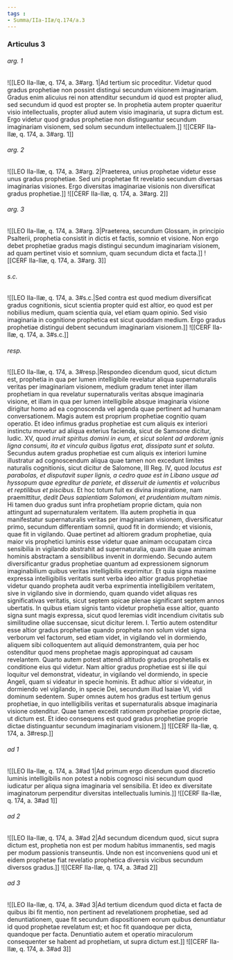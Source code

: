 ```yaml
---
tags : 
- Summa/IIa-IIæ/q.174/a.3
---
```


### Articulus 3

###### arg. 1
![[LEO IIa-IIæ, q. 174, a. 3#arg. 1|Ad tertium sic proceditur. Videtur quod gradus prophetiae non possint distingui secundum visionem imaginariam. Gradus enim alicuius rei non attenditur secundum id quod est propter aliud, sed secundum id quod est propter se. In prophetia autem propter quaeritur visio intellectualis, propter aliud autem visio imaginaria, ut supra dictum est. Ergo videtur quod gradus prophetiae non distinguantur secundum imaginariam visionem, sed solum secundum intellectualem.]]
![[CERF IIa-IIæ, q. 174, a. 3#arg. 1]]

###### arg. 2
![[LEO IIa-IIæ, q. 174, a. 3#arg. 2|Praeterea, unius prophetae videtur esse unus gradus prophetiae. Sed uni prophetae fit revelatio secundum diversas imaginarias visiones. Ergo diversitas imaginariae visionis non diversificat gradus prophetiae.]]
![[CERF IIa-IIæ, q. 174, a. 3#arg. 2]]

###### arg. 3
![[LEO IIa-IIæ, q. 174, a. 3#arg. 3|Praeterea, secundum Glossam, in principio Psalterii, prophetia consistit in dictis et factis, somnio et visione. Non ergo debet prophetiae gradus magis distingui secundum imaginariam visionem, ad quam pertinet visio et somnium, quam secundum dicta et facta.]]
![[CERF IIa-IIæ, q. 174, a. 3#arg. 3]]

###### s.c.
![[LEO IIa-IIæ, q. 174, a. 3#s.c.|Sed contra est quod medium diversificat gradus cognitionis, sicut scientia propter quid est altior, eo quod est per nobilius medium, quam scientia quia, vel etiam quam opinio. Sed visio imaginaria in cognitione prophetica est sicut quoddam medium. Ergo gradus prophetiae distingui debent secundum imaginariam visionem.]]
![[CERF IIa-IIæ, q. 174, a. 3#s.c.]]

###### resp.
![[LEO IIa-IIæ, q. 174, a. 3#resp.|Respondeo dicendum quod, sicut dictum est, prophetia in qua per lumen intelligibile revelatur aliqua supernaturalis veritas per imaginariam visionem, medium gradum tenet inter illam prophetiam in qua revelatur supernaturalis veritas absque imaginaria visione, et illam in qua per lumen intelligibile absque imaginaria visione dirigitur homo ad ea cognoscenda vel agenda quae pertinent ad humanam conversationem. Magis autem est proprium prophetiae cognitio quam operatio. Et ideo infimus gradus prophetiae est cum aliquis ex interiori instinctu movetur ad aliqua exterius facienda, sicut de Samsone dicitur, Iudic. XV, quod *irruit spiritus domini in eum, et sicut solent ad ardorem ignis ligna consumi, ita et vincula quibus ligatus erat, dissipata sunt et soluta*. Secundus autem gradus prophetiae est cum aliquis ex interiori lumine illustratur ad cognoscendum aliqua quae tamen non excedunt limites naturalis cognitionis, sicut dicitur de Salomone, III Reg. IV, quod *locutus est parabolas, et disputavit super lignis, a cedro quae est in Libano usque ad hyssopum quae egreditur de pariete, et disseruit de iumentis et volucribus et reptilibus et piscibus*. Et hoc totum fuit ex divina inspiratione, nam praemittitur, *dedit Deus sapientiam Salomoni, et prudentiam multam nimis*. Hi tamen duo gradus sunt infra prophetiam proprie dictam, quia non attingunt ad supernaturalem veritatem. Illa autem prophetia in qua manifestatur supernaturalis veritas per imaginariam visionem, diversificatur primo, secundum differentiam somnii, quod fit in dormiendo; et visionis, quae fit in vigilando. Quae pertinet ad altiorem gradum prophetiae, quia maior vis prophetici luminis esse videtur quae animam occupatam circa sensibilia in vigilando abstrahit ad supernaturalia, quam illa quae animam hominis abstractam a sensibilibus invenit in dormiendo. Secundo autem diversificantur gradus prophetiae quantum ad expressionem signorum imaginabilium quibus veritas intelligibilis exprimitur. Et quia signa maxime expressa intelligibilis veritatis sunt verba ideo altior gradus prophetiae videtur quando propheta audit verba exprimentia intelligibilem veritatem, sive in vigilando sive in dormiendo, quam quando videt aliquas res significativas veritatis, sicut septem spicae plenae significant septem annos ubertatis. In quibus etiam signis tanto videtur prophetia esse altior, quanto signa sunt magis expressa, sicut quod Ieremias vidit incendium civitatis sub similitudine ollae succensae, sicut dicitur Ierem. I. Tertio autem ostenditur esse altior gradus prophetiae quando propheta non solum videt signa verborum vel factorum, sed etiam videt, in vigilando vel in dormiendo, aliquem sibi colloquentem aut aliquid demonstrantem, quia per hoc ostenditur quod mens prophetae magis appropinquat ad causam revelantem. Quarto autem potest attendi altitudo gradus prophetalis ex conditione eius qui videtur. Nam altior gradus prophetiae est si ille qui loquitur vel demonstrat, videatur, in vigilando vel dormiendo, in specie Angeli, quam si videatur in specie hominis. Et adhuc altior si videatur, in dormiendo vel vigilando, in specie Dei, secundum illud Isaiae VI, vidi dominum sedentem. Super omnes autem hos gradus est tertium genus prophetiae, in quo intelligibilis veritas et supernaturalis absque imaginaria visione ostenditur. Quae tamen excedit rationem prophetiae proprie dictae, ut dictum est. Et ideo consequens est quod gradus prophetiae proprie dictae distinguantur secundum imaginariam visionem.]]
![[CERF IIa-IIæ, q. 174, a. 3#resp.]]

###### ad 1
![[LEO IIa-IIæ, q. 174, a. 3#ad 1|Ad primum ergo dicendum quod discretio luminis intelligibilis non potest a nobis cognosci nisi secundum quod iudicatur per aliqua signa imaginaria vel sensibilia. Et ideo ex diversitate imaginatorum perpenditur diversitas intellectualis luminis.]]
![[CERF IIa-IIæ, q. 174, a. 3#ad 1]]

###### ad 2
![[LEO IIa-IIæ, q. 174, a. 3#ad 2|Ad secundum dicendum quod, sicut supra dictum est, prophetia non est per modum habitus immanentis, sed magis per modum passionis transeuntis. Unde non est inconveniens quod uni et eidem prophetae fiat revelatio prophetica diversis vicibus secundum diversos gradus.]]
![[CERF IIa-IIæ, q. 174, a. 3#ad 2]]

###### ad 3
![[LEO IIa-IIæ, q. 174, a. 3#ad 3|Ad tertium dicendum quod dicta et facta de quibus ibi fit mentio, non pertinent ad revelationem prophetiae, sed ad denuntiationem, quae fit secundum dispositionem eorum quibus denuntiatur id quod prophetae revelatum est; et hoc fit quandoque per dicta, quandoque per facta. Denuntiatio autem et operatio miraculorum consequenter se habent ad prophetiam, ut supra dictum est.]]
![[CERF IIa-IIæ, q. 174, a. 3#ad 3]]

